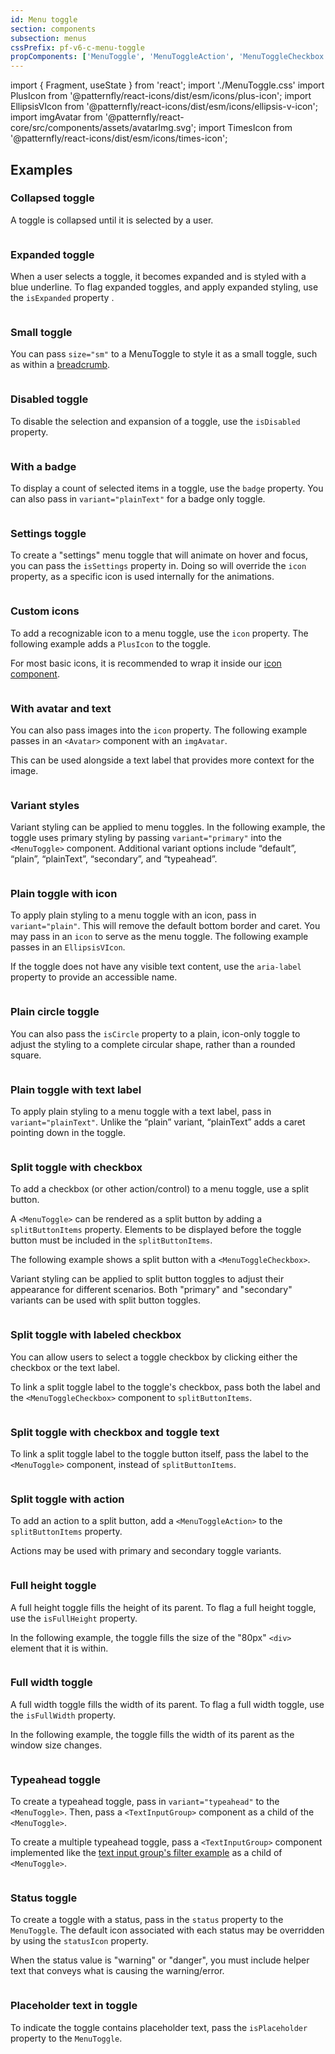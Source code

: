 ```yaml
---
id: Menu toggle
section: components
subsection: menus
cssPrefix: pf-v6-c-menu-toggle
propComponents: ['MenuToggle', 'MenuToggleAction', 'MenuToggleCheckbox']
---
```


import { Fragment, useState } from 'react';
import './MenuToggle.css'
import PlusIcon from '@patternfly/react-icons/dist/esm/icons/plus-icon';
import EllipsisVIcon from '@patternfly/react-icons/dist/esm/icons/ellipsis-v-icon';
import imgAvatar from '@patternfly/react-core/src/components/assets/avatarImg.svg';
import TimesIcon from '@patternfly/react-icons/dist/esm/icons/times-icon';

## Examples

### Collapsed toggle

A toggle is collapsed until it is selected by a user.

```ts file="MenuToggleCollapsed.tsx"

```

### Expanded toggle

When a user selects a toggle, it becomes expanded and is styled with a blue underline. To flag expanded toggles, and apply expanded styling, use the `isExpanded` property .

```ts file ="MenuToggleExpanded.tsx"

```

### Small toggle

You can pass `size="sm"` to a MenuToggle to style it as a small toggle, such as within a [breadcrumb](/components/breadcrumb).

```ts file="MenuToggleSmall.tsx"

```

### Disabled toggle

To disable the selection and expansion of a toggle, use the `isDisabled` property.

```ts file="MenuToggleDisabled.tsx"

```

### With a badge

To display a count of selected items in a toggle, use the `badge` property. You can also pass in `variant="plainText"` for a badge only toggle.

```ts file="MenuToggleBadge.tsx"

```

### Settings toggle

To create a "settings" menu toggle that will animate on hover and focus, you can pass the `isSettings` property in. Doing so will override the `icon` property, as a specific icon is used internally for the animations.

```ts file="MenuToggleSettings.tsx"

```

### Custom icons

To add a recognizable icon to a menu toggle, use the `icon` property. The following example adds a `PlusIcon` to the toggle.

For most basic icons, it is recommended to wrap it inside our [icon component](/components/icon).

```ts file="MenuToggleCustomIcon.tsx"

```

### With avatar and text

You can also pass images into the `icon` property. The following example passes in an `<Avatar>` component with an `imgAvatar`.

This can be used alongside a text label that provides more context for the image.

```ts file="MenuToggleAvatarText.tsx"

```

### Variant styles

Variant styling can be applied to menu toggles. In the following example, the toggle uses primary styling by passing `variant="primary"` into the `<MenuToggle>` component. Additional variant options include “default”, “plain”, “plainText”, “secondary”, and “typeahead”.

```ts file="MenuToggleVariantStyles.tsx"

```

### Plain toggle with icon

To apply plain styling to a menu toggle with an icon, pass in `variant="plain"`. This will remove the default bottom border and caret. You may pass in an `icon` to serve as the menu toggle. The following example passes in an `EllipsisVIcon`.

If the toggle does not have any visible text content, use the `aria-label` property to provide an accessible name.

```ts file="MenuTogglePlainIcon.tsx"

```

### Plain circle toggle

You can also pass the `isCircle` property to a plain, icon-only toggle to adjust the styling to a complete circular shape, rather than a rounded square.

```ts file="MenuTogglePlainCircle.tsx"

```

### Plain toggle with text label

To apply plain styling to a menu toggle with a text label, pass in `variant="plainText"`. Unlike the “plain” variant, “plainText” adds a caret pointing down in the toggle.

```ts file="MenuTogglePlainTextLabel.tsx"

```

### Split toggle with checkbox

To add a checkbox (or other action/control) to a menu toggle, use a split button.

A `<MenuToggle>` can be rendered as a split button by adding a `splitButtonItems` property. Elements to be displayed before the toggle button must be included in the `splitButtonItems`.

The following example shows a split button with a `<MenuToggleCheckbox>`.

Variant styling can be applied to split button toggles to adjust their appearance for different scenarios. Both "primary" and "secondary" variants can be used with split button toggles.

```ts file='MenuToggleSplitButtonCheckbox.tsx'

```

### Split toggle with labeled checkbox

You can allow users to select a toggle checkbox by clicking either the checkbox or the text label.

To link a split toggle label to the toggle's checkbox, pass both the label and the `<MenuToggleCheckbox>` component to `splitButtonItems`.

```ts file='MenuToggleSplitButtonCheckboxWithText.tsx'

```

### Split toggle with checkbox and toggle text

To link a split toggle label to the toggle button itself, pass the label to the `<MenuToggle>` component, instead of `splitButtonItems`.

```ts file='MenuToggleSplitButtonCheckboxWithToggleText.tsx'

```

### Split toggle with action

To add an action to a split button, add a `<MenuToggleAction>` to the `splitButtonItems` property.

Actions may be used with primary and secondary toggle variants.

```ts file='MenuToggleSplitButtonAction.tsx'

```

### Full height toggle

A full height toggle fills the height of its parent. To flag a full height toggle, use the `isFullHeight` property.

In the following example, the toggle fills the size of the "80px" `<div>` element that it is within.

```ts file="MenuToggleFullHeight.tsx"

```

### Full width toggle

A full width toggle fills the width of its parent. To flag a full width toggle, use the `isFullWidth` property.

In the following example, the toggle fills the width of its parent as the window size changes.

```ts file="MenuToggleFullWidth.tsx"

```

### Typeahead toggle

To create a typeahead toggle, pass in `variant="typeahead"` to the `<MenuToggle>`. Then, pass a `<TextInputGroup>` component as a child of the `<MenuToggle>`.

To create a multiple typeahead toggle, pass a `<TextInputGroup>` component implemented like the [text input group's filter example](/components/text-input-group#filters) as a child of `<MenuToggle>`.

```ts file='MenuToggleTypeahead.tsx'

```

### Status toggle

To create a toggle with a status, pass in the `status` property to the `MenuToggle`. The default icon associated with each status may be overridden by using the `statusIcon` property.

When the status value is "warning" or "danger", you must include helper text that conveys what is causing the warning/error.

```ts file='MenuToggleStatus.tsx'

```

### Placeholder text in toggle

To indicate the toggle contains placeholder text, pass the `isPlaceholder` property to the `MenuToggle`.

```ts file='MenuTogglePlaceholder.tsx'

```
